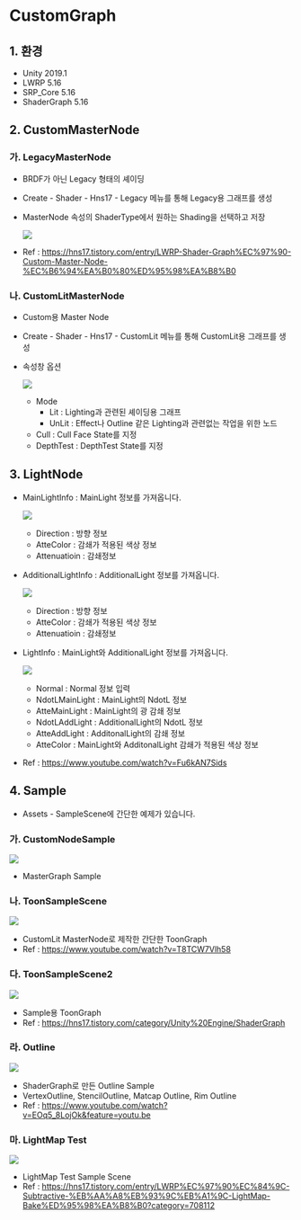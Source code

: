 # CustomGraph

## 1. 환경

- Unity 2019.1
- LWRP 5.16
- SRP_Core 5.16
- ShaderGraph 5.16



## 2. CustomMasterNode

### 가. LegacyMasterNode

- BRDF가 아닌 Legacy 형태의 셰이딩

- Create - Shader - Hns17 - Legacy 메뉴를 통해 Legacy용 그래프를 생성

- MasterNode 속성의 ShaderType에서 원하는 Shading을 선택하고 저장

  ![](./Img/SelectLegacyMode.png)

- Ref : https://hns17.tistory.com/entry/LWRP-Shader-Graph%EC%97%90-Custom-Master-Node-%EC%B6%94%EA%B0%80%ED%95%98%EA%B8%B0



### 나. CustomLitMasterNode

- Custom용 Master Node

- Create - Shader - Hns17 - CustomLit 메뉴를 통해 CustomLit용 그래프를 생성

- 속성창 옵션

  ![](./Img/PropertyCustomLit.png)

  * Mode
    + Lit : Lighting과 관련된 셰이딩용 그래프
    + UnLit : Effect나 Outline 같은 Lighting과 관련없는 작업을 위한 노드
  * Cull : Cull Face State를 지정
  * DepthTest : DepthTest State를 지정



## 3. LightNode

- MainLightInfo : MainLight 정보를 가져옵니다.

  ![](./Img/MainLightNode.gif)

  + Direction : 방향 정보
  + AtteColor : 감쇄가 적용된 색상 정보
  + Attenuatioin : 감쇄정보

  

- AdditionalLightInfo : AdditionalLight 정보를 가져옵니다.

  ![](./Img/AdditionalLightNode.gif)

  - Direction : 방향 정보
  - AtteColor : 감쇄가 적용된 색상 정보
  - Attenuatioin : 감쇄정보

  

- LightInfo : MainLight와 AdditionalLight 정보를 가져옵니다.

  ![](./Img/lightInfo.gif)

  - Normal : Normal 정보 입력
  - NdotLMainLight : MainLight의 NdotL 정보
  - AtteMainLight : MainLight의 광 감쇄 정보
  - NdotLAddLight : AdditionalLight의 NdotL 정보
  - AtteAddLight : AdditonalLight의 감쇄 정보
  - AtteColor : MainLight와  AdditonalLight 감쇄가 적용된 색상 정보
  
- Ref : https://www.youtube.com/watch?v=Fu6kAN7Sids

## 4. Sample

- Assets - SampleScene에 간단한 예제가 있습니다.



### 가. CustomNodeSample

![](./Img/CustomNodeSampleScene.gif)

- MasterGraph Sample

### 나. ToonSampleScene

![](./Img/ToonSampleScene.gif)

- CustomLit MasterNode로 제작한 간단한 ToonGraph
- Ref : https://www.youtube.com/watch?v=T8TCW7Vlh58

### 다. ToonSampleScene2

![](./Img/CustomToon2.PNG)

- Sample용 ToonGraph
- Ref : https://hns17.tistory.com/category/Unity%20Engine/ShaderGraph

### 라. Outline

![](./Img/OutLine.gif)

- ShaderGraph로 만든 Outline Sample
- VertexOutline, StencilOutline, Matcap Outline, Rim Outline
- Ref : https://www.youtube.com/watch?v=EOq5_8LojOk&feature=youtu.be

### 마. LightMap Test

![](https://img1.daumcdn.net/thumb/R1280x0/?scode=mtistory2&fname=https%3A%2F%2Fk.kakaocdn.net%2Fdn%2FplnwH%2FbtqwmTisRmL%2FzdKhYCBsYfeOdXZFpSz2M0%2Fimg.png)

- LightMap Test Sample Scene
- Ref : https://hns17.tistory.com/entry/LWRP%EC%97%90%EC%84%9C-Subtractive-%EB%AA%A8%EB%93%9C%EB%A1%9C-LightMap-Bake%ED%95%98%EA%B8%B0?category=708112
